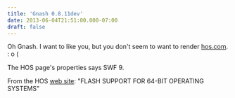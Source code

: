 ```yaml
---
title: 'Gnash 0.8.11dev'
date: 2013-06-04T21:51:00.000-07:00
draft: false
---
```


Oh Gnash. I want to like you, but you don't seem to want to render [hos.com](http://hos.com/). : o (

  

The HOS page's properties says SWF 9.

  

From the HOS [web site](http://www.hos.com/help.php): "FLASH SUPPORT FOR 64-BIT OPERATING SYSTEMS"
